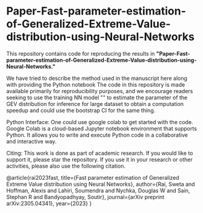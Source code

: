 # Paper-Fast-parameter-estimation-of-Generalized-Extreme-Value-distribution-using-Neural-Networks

This repository contains code for reproducing the results in **"Paper-Fast-parameter-estimation-of-Generalized-Extreme-Value-distribution-using-Neural-Networks."** 

We have tried to describe the method used in the manuscript here along with providing the Python notebook  The code in this repository is made available primarily for reproducibility purposes, and we encourage readers seeking to use the training NN model "" to estimate the parameter of the GEV distribution for inference for large dataset to obtain a computation speedup and could use the bootstrap CI for the same thing. 

Python Interface:
One could use google colab to get started with the code. Google Colab is a cloud-based Jupyter notebook environment that supports Python. It allows you to write and execute Python code in a collaborative and interactive way.

Citing:
This work is done as part of academic research. If you would like to support it, please star the repository. If you use it in your research or other activities, please also use the following citation.

@article{rai2023fast,
  title={Fast parameter estimation of Generalized Extreme Value distribution using Neural Networks},
  author={Rai, Sweta and Hoffman, Alexis and Lahiri, Soumendra and Nychka, Douglas W and Sain, Stephan R and Bandyopadhyay, Soutir},
  journal={arXiv preprint arXiv:2305.04341},
  year={2023}
}
